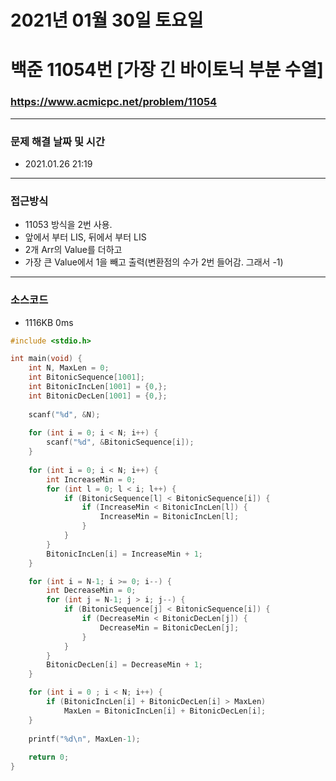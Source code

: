 
# 2021년 01월 30일 토요일
# 백준 11054번 [가장 긴 바이토닉 부분 수열]
### https://www.acmicpc.net/problem/11054

---

### 문제 해결 날짜 및 시간
- 2021.01.26 21:19

---
### 접근방식
- 11053 방식을 2번 사용.
- 앞에서 부터 LIS, 뒤에서 부터 LIS
- 2개 Arr의 Value를 더하고
- 가장 큰 Value에서 1을 빼고 출력(변환점의 수가 2번 들어감. 그래서 -1)

---
### 소스코드
- 1116KB 0ms

```C
#include <stdio.h>

int main(void) {
	int N, MaxLen = 0;
	int BitonicSequence[1001];
	int BitonicIncLen[1001] = {0,};
	int BitonicDecLen[1001] = {0,};
	
	scanf("%d", &N);
	
	for (int i = 0; i < N; i++) {
		scanf("%d", &BitonicSequence[i]);
	}
	
	for (int i = 0; i < N; i++) {
		int IncreaseMin = 0;
		for (int l = 0; l < i; l++) {
			if (BitonicSequence[l] < BitonicSequence[i]) {
				if (IncreaseMin < BitonicIncLen[l]) {
					IncreaseMin = BitonicIncLen[l];
				}
			}
		}
		BitonicIncLen[i] = IncreaseMin + 1;
	}

	for (int i = N-1; i >= 0; i--) {
		int DecreaseMin = 0;
		for (int j = N-1; j > i; j--) {
			if (BitonicSequence[j] < BitonicSequence[i]) {
				if (DecreaseMin < BitonicDecLen[j]) {
					DecreaseMin = BitonicDecLen[j];
				}
			}
		}
		BitonicDecLen[i] = DecreaseMin + 1;		
	}

	for (int i = 0 ; i < N; i++) {
		if (BitonicIncLen[i] + BitonicDecLen[i] > MaxLen)
			MaxLen = BitonicIncLen[i] + BitonicDecLen[i];
	}
	
	printf("%d\n", MaxLen-1);
	
	return 0;
}
```
